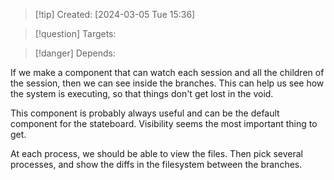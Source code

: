 
>[!tip] Created: [2024-03-05 Tue 15:36]

>[!question] Targets: 

>[!danger] Depends: 

If we make a component that can watch each session and all the children of the session, then we can see inside the branches.
This can help us see how the system is executing, so that things don't get lost in the void.

This component is probably always useful and can be the default component for the stateboard.  Visibility seems the most important thing to get.

At each process, we should be able to view the files.
Then pick several processes, and show the diffs in the filesystem between the branches.